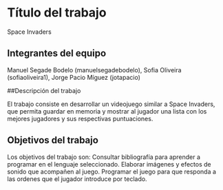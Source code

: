 # Título del trabajo

Space Invaders

## Integrantes del equipo

Manuel Segade Bodelo (manuelsegadebodelo), Sofia Oliveira (sofiaoliveira1), Jorge Pacio Míguez (jotapacio)

##Descripción del trabajo

El trabajo consiste en desarrollar un videojuego similar a Space Invaders, que permita guardar en memoria y mostrar al jugador una lista con los mejores jugadores y sus respectivas puntuaciones.

## Objetivos del trabajo

Los objetivos del trabajo son:
Consultar bibliografía para aprender a programar en el lenguaje seleccionado.
Elaborar imágenes y efectos de sonido que acompañen al juego.
Programar el juego para que responda a las ordenes que el jugador introduce por teclado.
